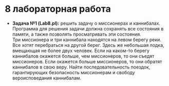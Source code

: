 # 8 лабораторная работа

- **Задача №1 (Lab8.pl):** решить задачу о миссионерах и каннибалах. Программа для решения задачи должна сохранять все состояния в памяти, а также позволять просматривать эти состояния.   
Три миссионера и три каннибала находятся на левом берегу реки. Все хотят перебраться на другой берег. Здесь же небольшая лодка, вмещающая не более двух человек. Если на каком-то берегу каннибалов окажется больше, чем миссионеров, то они съедят миссионеров. Если окажется больше миссионеров, то они обратят каннибалов в свою веру. Найти последовательность поездок, гарантирующих безопасность миссионерам и свободу вероисповедания каннибалам.
